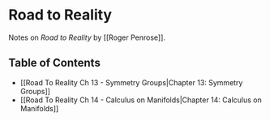 # Road to Reality
Notes on *Road to Reality* by [[Roger Penrose]].

## Table of Contents
- [[Road To Reality Ch 13 - Symmetry Groups|Chapter 13: Symmetry Groups]]
- [[Road To Reality Ch 14 - Calculus on Manifolds|Chapter 14: Calculus on Manifolds]]


